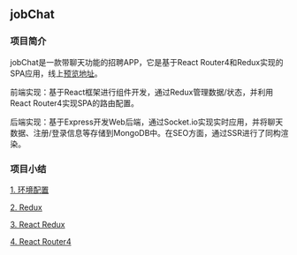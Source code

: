 
## jobChat

### 项目简介

jobChat是一款带聊天功能的招聘APP，它是基于React Router4和Redux实现的SPA应用，线上[预览地址](jobchat.biangl.com)。

前端实现：基于React框架进行组件开发，通过Redux管理数据/状态，并利用React Router4实现SPA的路由配置。

后端实现：基于Express开发Web后端，通过Socket.io实现实时应用，并将聊天数据、注册/登录信息等存储到MongoDB中。在SEO方面，通过SSR进行了同构渲染。

### 项目小结

[1. 环境配置](https://github.com/Bian2017/jobChat/blob/master/docs/1.%20%E7%8E%AF%E5%A2%83%E9%85%8D%E7%BD%AE.md)

[2. Redux](https://github.com/Bian2017/jobChat/blob/master/docs/2.%20Redux.md)

[3. React Redux](https://github.com/Bian2017/jobChat/blob/master/docs/3.%20React%20Redux.md)

[4. React Router4](https://github.com/Bian2017/jobChat/blob/master/docs/4.%20React%20Router4.md)